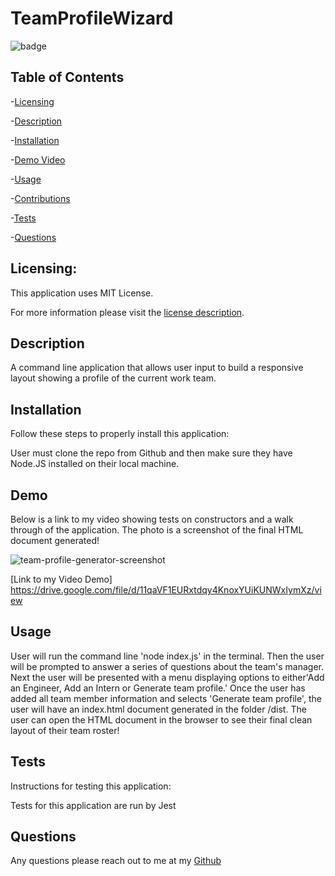 # TeamProfileWizard

  ![badge](https://img.shields.io/badge/license-MITLicense-brightorange)
  
  ## Table of Contents
  
-[Licensing](#Licensing)

-[Description](#Description)

-[Installation](#Installation)

-[Demo Video](#Demo)

-[Usage](#Usage)

-[Contributions](#Contributions)

-[Tests](#Tests)

-[Questions](#Questions)

  ## Licensing:
 
  This application uses MIT License.

  For more information please visit the [license description](https://choosealicense.com/licenses/mit/).

  ## Description

  A command line application that allows user input to build a responsive layout showing a profile of the current work team. 

  ## Installation
  Follow these steps to properly install this application:

  User must clone the repo from Github and then make sure they have Node.JS installed on their local machine. 

  ## Demo 

  Below is a link to my video showing tests on constructors and a walk through of the application. 
  The photo is a screenshot of the final HTML document generated!

  ![team-profile-generator-screenshot](https://user-images.githubusercontent.com/95522881/166837974-33b3bb46-ab65-4640-9f8f-5c815f58aace.png)


  [Link to my Video Demo] https://drive.google.com/file/d/11qaVF1EURxtdqy4KnoxYUiKUNWxIymXz/view

  ## Usage 
 
   User will run the command line 'node index.js' in the terminal. Then the user will be prompted to answer a series of questions about the team's manager. Next the user will be presented with a menu displaying options to either'Add an Engineer, Add an Intern or Generate team profile.' Once the  user has added all team member information and selects 'Generate team profile', the user will have an index.html document generated in the folder /dist. The user can open the HTML document in the browser to see their final clean layout of their team roster!


  ## Tests 
  Instructions for testing this application:

  Tests for this application are run by Jest 

  ## Questions
  Any questions please reach out to me at my [Github](https://github.com/jimbn)
  
